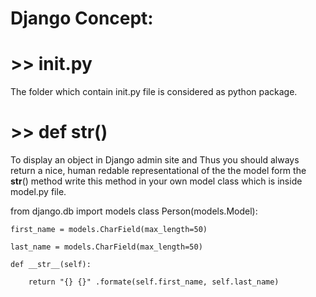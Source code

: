 # Django Concept:

# >> __init__.py

The folder which contain init.py file is considered as python package.

# >> def __str__()

To display an object in Django admin site and Thus you should always return a 
nice, human redable representational of the the model form the __str__() method 
write this method in your own model class which is inside model.py file.

from django.db import models
class Person(models.Model):

    first_name = models.CharField(max_length=50)
    
    last_name = models.CharField(max_length=50)
    
    def __str__(self):
    
        return "{} {}" .formate(self.first_name, self.last_name)
